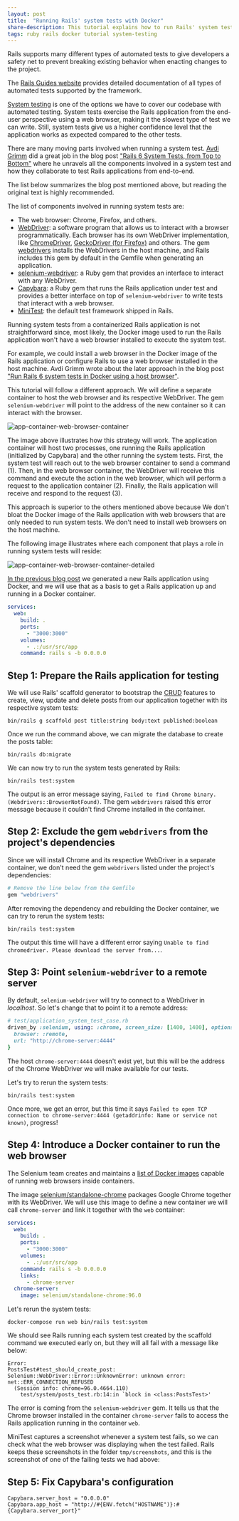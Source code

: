 ```yaml
---
layout: post
title:  "Running Rails' system tests with Docker"
share-description: This tutorial explains how to run Rails' system tests using a Docker container.
tags: ruby rails docker tutorial system-testing
---
```


Rails supports many different types of automated tests to give developers a safety net to prevent breaking existing behavior when enacting changes to the project.

The [Rails Guides website](https://guides.rubyonrails.org/testing.html) provides detailed documentation of all types of automated tests supported by the framework.

[System testing](https://guides.rubyonrails.org/testing.html#system-testing) is one of the options we have to cover our codebase with automated testing. System tests exercise the Rails application from the end-user perspective using a web browser, making it the slowest type of test we can write. Still, system tests give us a higher confidence level that the application works as expected compared to the other tests.

There are many moving parts involved when running a system test. [Avdi Grimm](https://twitter.com/avdi) did a great job in the blog post ["Rails 6 System Tests, from Top to Bottom"](https://avdi.codes/rails-6-system-tests-from-top-to-bottom/) where he unravels all the components involved in a system test and how they collaborate to test Rails applications from end-to-end.

The list below summarizes the blog post mentioned above, but reading the original text is highly recommended.

The list of components involved in running system tests are:

- The web browser: Chrome, Firefox, and others.
- [WebDriver](https://www.selenium.dev/documentation/webdriver/): a software program that allows us to interact with a browser programmatically. Each browser has its own WebDriver implementation, like [ChromeDriver](https://chromedriver.chromium.org/), [GeckoDriver (for Firefox)](https://firefox-source-docs.mozilla.org/testing/geckodriver/) and others. The gem [webdrivers](https://github.com/titusfortner/webdrivers) installs the WebDrivers in the host machine, and Rails includes this gem by default in the Gemfile when generating an application.
- [selenium-webdriver](https://rubygems.org/gems/selenium-webdriver/versions/2.53.4): a Ruby gem that provides an interface to interact with any WebDriver.
- [Capybara](https://github.com/teamcapybara/capybara): a Ruby gem that runs the Rails application under test and provides a better interface on top of `selenium-webdriver` to write tests that interact with a web browser.
- [MiniTest](https://github.com/seattlerb/minitest): the default test framework shipped in Rails.

Running system tests from a containerized Rails application is not straightforward since, most likely, the Docker image used to run the Rails application won't have a web browser installed to execute the system test.

For example, we could install a web browser in the Docker image of the Rails application or configure Rails to use a web browser installed in the host machine. Avdi Grimm wrote about the later approach in the blog post ["Run Rails 6 system tests in Docker using a host browser"](https://avdi.codes/run-rails-6-system-tests-in-docker-using-a-host-browser/).

This tutorial will follow a different approach. We will define a separate container to host the web browser and its respective WebDriver. The gem `selenium-webdriver` will point to the address of the new container so it can interact with the browser.

![app-container-web-browser-container](/assets/img/posts/2022-02-25-rails-system-tests-with-docker/app-container-web-browser-container.png)

The image above illustrates how this strategy will work. The application container will host two processes, one running the Rails application (initialized by Capybara) and the other running the system tests. First, the system test will reach out to the web browser container to send a command (1). Then, in the web browser container, the WebDriver will receive this command and execute the action in the web browser, which will perform a request to the application container (2). Finally, the Rails application will receive and respond to the request (3).

This approach is superior to the others mentioned above because
We don't bloat the Docker image of the Rails application with web browsers that are only needed to run system tests.
We don't need to install web browsers on the host machine.

The following image illustrates where each component that plays a role in running system tests will reside:

![app-container-web-browser-container-detailed](/assets/img/posts/2022-02-25-rails-system-tests-with-docker/app-container-web-browser-container-detailed.png)

[In the previous blog post](https://nicolasiensen.github.io/2022-02-01-creating-a-new-rails-application-with-docker/) we generated a new Rails application using Docker, and we will use that as a basis to get a Rails application up and running in a Docker container.

```yaml
services:
  web:
    build: .
    ports:
      - "3000:3000"
    volumes:
      - .:/usr/src/app
    command: rails s -b 0.0.0.0
```

## Step 1: Prepare the Rails application for testing

We will use Rails' scaffold generator to bootstrap the [CRUD](https://en.wikipedia.org/wiki/Create,_read,_update_and_delete) features to create, view, update and delete posts from our application together with its respective system tests:

```
bin/rails g scaffold post title:string body:text published:boolean
```

Once we run the command above, we can migrate the database to create the posts table:

```
bin/rails db:migrate
```

We can now try to run the system tests generated by Rails:

```
bin/rails test:system
```

The output is an error message saying, `Failed to find Chrome binary. (Webdrivers::BrowserNotFound)`. The gem `webdrivers` raised this error message because it couldn't find Chrome installed in the container.

## Step 2: Exclude the gem `webdrivers` from the project's dependencies

Since we will install Chrome and its respective WebDriver in a separate container, we don't need the gem `webdrivers` listed under the project's dependencies:

```ruby
# Remove the line below from the Gemfile
gem "webdrivers"
```

After removing the dependency and rebuilding the Docker container, we can try to rerun the system tests:

```
bin/rails test:system
```

The output this time will have a different error saying `Unable to find chromedriver. Please download the server from...`.

## Step 3: Point `selenium-webdriver` to a remote server

By default, `selenium-webdriver` will try to connect to a WebDriver in *localhost*. So let's change that to point it to a remote address:

```ruby
# test/application_system_test_case.rb
driven_by :selenium, using: :chrome, screen_size: [1400, 1400], options: {
  browser: :remote,
  url: "http://chrome-server:4444"
}
```

The host `chrome-server:4444` doesn't exist yet, but this will be the address of the Chrome WebDriver we will make available for our tests.

Let's try to rerun the system tests:

```
bin/rails test:system
```

Once more, we get an error, but this time it says `Failed to open TCP connection to chrome-server:4444 (getaddrinfo: Name or service not known)`, progress!

## Step 4: Introduce a Docker container to run the web browser

The Selenium team creates and maintains a [list of Docker images](https://hub.docker.com/u/selenium) capable of running web browsers inside containers.

The image [selenium/standalone-chrome](https://hub.docker.com/r/selenium/standalone-chrome) packages Google Chrome together with its WebDriver. We will use this image to define a new container we will call `chrome-server` and link it together with the `web` container:

```yaml
services:
  web:
    build: .
    ports:
      - "3000:3000"
    volumes:
      - .:/usr/src/app
    command: rails s -b 0.0.0.0
    links:
      - chrome-server
  chrome-server:
    image: selenium/standalone-chrome:96.0
```

Let's rerun the system tests:

```
docker-compose run web bin/rails test:system
```

We should see Rails running each system test created by the scaffold command we executed early on, but they will all fail with a message like below:

```
Error:
PostsTest#test_should_create_post:
Selenium::WebDriver::Error::UnknownError: unknown error: net::ERR_CONNECTION_REFUSED
  (Session info: chrome=96.0.4664.110)
    test/system/posts_test.rb:14:in `block in <class:PostsTest>'
```

The error is coming from the `selenium-webdriver` gem. It tells us that the Chrome browser installed in the container `chrome-server` fails to access the Rails application running in the container `web`.

MiniTest captures a screenshot whenever a system test fails, so we can check what the web browser was displaying when the test failed. Rails keeps these screenshots in the folder `tmp/screenshots`, and this is the screenshot of one of the failing tests we had above:

## Step 5: Fix Capybara's configuration



```
Capybara.server_host = "0.0.0.0"
Capybara.app_host = "http://#{ENV.fetch("HOSTNAME")}:#{Capybara.server_port}"
```
